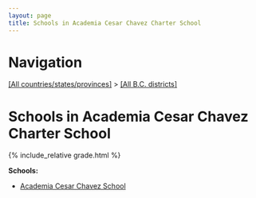 ```yaml
---
layout: page
title: Schools in Academia Cesar Chavez Charter School
---
```

# Navigation

[[All countries/states/provinces]](../..) > [[All B.C. districts]](..)

# Schools in Academia Cesar Chavez Charter School

{% include_relative grade.html %}

**Schools:**

- [Academia Cesar Chavez School](Academia_Cesar_Chavez_School.md)
